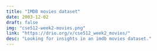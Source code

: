 ```yaml
---
title: "IMDB movies dataset"
date: 2003-12-02
draft: false
img: "cse512-week2-movies.png"
link: "https://drio.org/v/cse512_week2_movies/"
desc: "Looking for insights in an imdb movies dataset."
---
```


